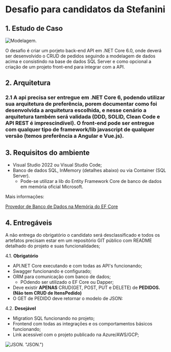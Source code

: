 # Desafio para candidatos da Stefanini

## 1. Estudo de Caso

![Modelagem.](/DesafioStefaniniDotNet/ImagensREADME/Modelagem.jpg "Modelagem.")

O desafio é criar um porjeto back-end API em .NET Core 6.0, onde deverá ser desenvolvido o CRUD de pedidos seguindo a modelagem de dados acima e consistindo na base de dados SQL Server e como opcional a criação de um projeto front-end para integrar com a API.

## 2. Arquitetura

### 2.1 A api precisa ser entregue em .NET Core 6, podendo utilizar sua arquitetura de preferência, porem documentar como foi desenvolvida a arquitetura escolhida, e nesse cenário a arquitetura também será validada (DDD, SOLID, Clean Code e API REST é imprescindível). O front-end pode ser entregue com qualquer tipo de framework/lib javascript de qualquer versão (temos preferência a Angular e Vue.js).

## 3. Requisitos do ambiente

* Visual Studio 2022 ou Visual Studio Code;
* Banco de dados SQL, InMemory (detalhes abaixo) ou via Container (SQL Server).
    * Pode-se utilizar a lib do Entity Framework Core de banco de dados em memória oficial Microsoft.
    
Mais informações:

[Provedor de Banco de Dados na Memória do EF Core](https://learn.microsoft.com/pt-br/ef/core/providers/in-memory/?tabs=dotnet-core-cli)

## 4. Entregáveis

A não entrega do obrigatório o candidato será desclassificado e todos os artefatos precisam estar em um repositório GIT público com README detalhado do projeto e suas funcionalidades;

4.1. **Obrigatório**

* API.NET Core executando e com todas as API's funcionando;
* Swagger funcionando e configurado;
* ORM para comunicação com banco de dados;
    * POdendo ser utilizado o EF Core ou Dapper;
* Deve existir **APENAS** CRUD(GET, POST, PUT e DELETE) de **PEDIDOS. (Não tem CRUD de ItensPedido)**
* O GET de PEDIDO deve retornar o modelo de JSON:


4.2. **Desejável**

* Migration SQL funcionando no projeto;
* Frontend com todas as integrações e os comportamentos básicos funcionando;
* Link acessível com o projeto publicado na Azure/AWS/GCP;

![JSON.](/DesafioStefaniniDotNet/ImagensREADME/JSON.jpg) "JSON.")